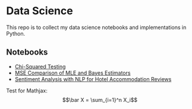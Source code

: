 # Data Science

This repo is to collect my data science notebooks and implementations in Python.

## Notebooks

- [Chi-Squared Testing](./notebook/chi_squared_testing.ipynb)
- [MSE Comparison of MLE and Bayes Estimators](./notebook/mse_mle_bayes.ipynb)
- [Sentiment Analysis with NLP for Hotel Accommodation Reviews](./notebook/sentiment_nlp.ipynb)

Test for Mathjax: $$\bar X = \sum_{i=1}^n X_i$$
